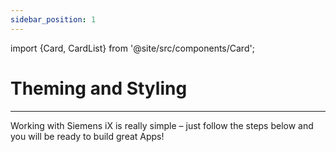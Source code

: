```yaml
---
sidebar_position: 1
---
```


import {Card, CardList} from '@site/src/components/Card';

# Theming and Styling

<hr/>

<div style={{ marginTop: '3rem', marginBottom: '5.5rem' }}>
Working with Siemens iX is really simple – just follow the steps below and you will be ready to build great Apps!
</div>

<CardList>
  <Card label="Theme overview" isPrimary={true} link="theme"/>
  <Card label="Animation" link="animation"/>
  <Card label="Colors" link="colors" />
  <Card label="Fonts" link="fonts" />
</CardList>
